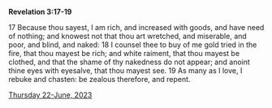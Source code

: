 **Revelation 3:17-19**

17 Because thou sayest, I am rich, and increased with goods, and have need of nothing; and knowest not that thou art wretched, and miserable, and poor, and blind, and naked: 18 I counsel thee to buy of me gold tried in the fire, that thou mayest be rich; and white raiment, that thou mayest be clothed, and that the shame of thy nakedness do not appear; and anoint thine eyes with eyesalve, that thou mayest see. 19 As many as I love, I rebuke and chasten: be zealous therefore, and repent.

[Thursday 22-June, 2023](https://t.me/s/daily_scripture)
